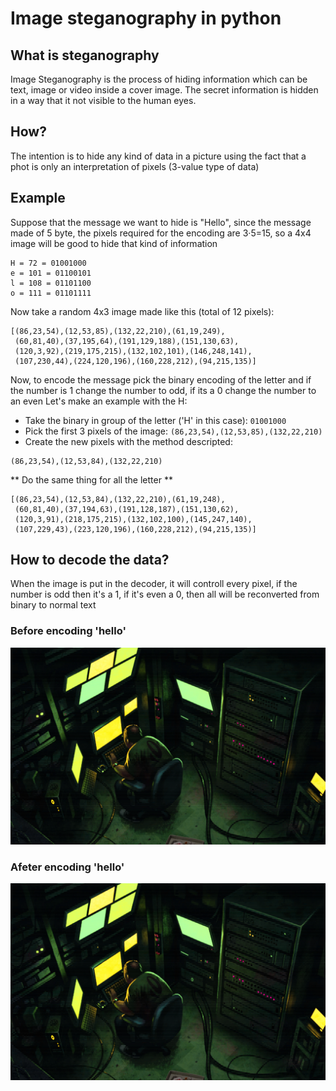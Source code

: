 # Image steganography in python

## What is steganography
Image Steganography is the process of hiding information which can be text, image or video inside a cover image. The secret information is hidden in a way that it not visible to the human eyes.

## How?
The intention is to hide any kind of data in a picture using the fact that a phot is only an interpretation of pixels (3-value type of data)

## Example
Suppose that the message we want to hide is "Hello", since the message made of 5 byte, the pixels required for the encoding are 3·5=15, so a 4x4 image will be good to hide that kind of information

```
H = 72 = 01001000
e = 101 = 01100101
l = 108 = 01101100
o = 111 = 01101111
```
Now take a random 4x3 image made like this (total of 12 pixels):
```
[(86,23,54),(12,53,85),(132,22,210),(61,19,249),
 (60,81,40),(37,195,64),(191,129,188),(151,130,63),
 (120,3,92),(219,175,215),(132,102,101),(146,248,141),
 (107,230,44),(224,120,196),(160,228,212),(94,215,135)]
```
Now, to encode the message pick the binary encoding of the letter and if the number is 1 change the number to odd, if its a 0 change the number to an even
Let's make an example with the H:

- Take the binary in group of the letter ('H' in this case): ```01001000```
- Pick the first 3 pixels of the image: ```(86,23,54),(12,53,85),(132,22,210)```
- Create the new pixels with the method descripted:
```
(86,23,54),(12,53,84),(132,22,210)
```

** Do the same thing for all the letter **

```
[(86,23,54),(12,53,84),(132,22,210),(61,19,248),
 (60,81,40),(37,194,63),(191,128,187),(151,130,62),
 (120,3,91),(218,175,215),(132,102,100),(145,247,140),
 (107,229,43),(223,120,196),(160,228,212),(94,215,135)]
```

## How to decode the data?
When the image is put in the decoder, it will controll every pixel, if the number is odd then it's a 1, if it's even a 0, then all will be reconverted from binary to normal text


### Before encoding 'hello'
![img before enc](https://github.com/filippo-ferrando/image-steganography/blob/main/image.png?raw=true)

### Afeter encoding 'hello'
![img after enc](https://github.com/filippo-ferrando/image-steganography/blob/main/image_hello_enc.png?raw=true)
